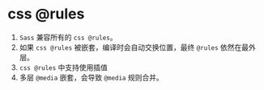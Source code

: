 # css @rules

1. `Sass` 兼容所有的 `css @rules`。
2. 如果 `css @rules` 被嵌套，编译时会自动交换位置，最终 `@rules` 依然在最外层。
3. `css @rules` 中支持使用插值
4. 多层 `@media` 嵌套，会导致 `@media` 规则合并。